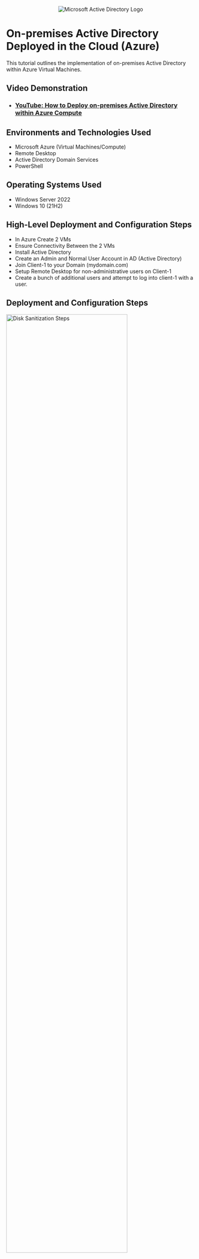 <p align="center">
<img src="https://i.imgur.com/pU5A58S.png" alt="Microsoft Active Directory Logo"/>
</p>

<h1>On-premises Active Directory Deployed in the Cloud (Azure)</h1>
This tutorial outlines the implementation of on-premises Active Directory within Azure Virtual Machines.<br />


<h2>Video Demonstration</h2>

- ### [YouTube: How to Deploy on-premises Active Directory within Azure Compute](https://www.youtube.com)

<h2>Environments and Technologies Used</h2>

- Microsoft Azure (Virtual Machines/Compute)
- Remote Desktop
- Active Directory Domain Services
- PowerShell

<h2>Operating Systems Used </h2>

- Windows Server 2022
- Windows 10 (21H2)

<h2>High-Level Deployment and Configuration Steps</h2>

- In Azure Create 2 VMs
- Ensure Connectivity Between the 2 VMs
- Install Active Directory 
- Create an Admin and Normal User Account in AD (Active Directory)
- Join Client-1 to your Domain (mydomain.com)
- Setup Remote Desktop for non-administrative users on Client-1
- Create a bunch of additional users and attempt to log into client-1 with a user.


<h2>Deployment and Configuration Steps</h2>

<p>
<img src="https://i.imgur.com/zdhQrNs.png" height="80%" width="80%" alt="Disk Sanitization Steps"/>
</p>

<p>
<img src="https://i.imgur.com/dc9GXYK.png" height="80%" width="80%" alt="Disk Sanitization Steps"/>
</p>
<p>
Open Azure, Search VM, Create new VM, then create new Resource Group. Name the resource group AD-Lab (Active Directory). Name the Virtural Machine, "DC-1 (Domain Controller), region should be in the same location as Client-1. For image, use Windows Server 2022, and use 2 vcpu for processing speed and performance. Create a user name and pw for DC-1. Create the second VM using the name client-1. 
</p>
<br />

<p>
<img src="https://i.imgur.com/PrcZCvL.png" height="80%" width="80%" alt="Disk Sanitization Steps"/>
</p>
<p>
Set the Domain Controller NIC Private IP Address to be Static. Do this by going to DC-1/ Networking/ IP Confguration/ Change from Dynamic to Static. This means the IP Address will never change. Make sure both DC-1 and Client-1 are in the same DC-1-vnet/default
</p>
<br />

<p>
<img src="https://i.imgur.com/DtRfuwC.png" height="80%" width="80%" alt="Disk Sanitization Steps"/>
</p>

<p>
<img src="https://i.imgur.com/dLyLmCB.png" height="80%" width="80%" alt="Disk Sanitization Steps"/>
</p>
<p>
Ensure connectivity between the Client VM and Domain Controller. Log into client-1 with Remote Desktop and ping DC-1's Private IP address with ping -t<ip address> perpetual ping). Then log into the Domain Controller and enable ICNMPv4 in on the local windows Firewall. Check back at client-1 to see the ping succeed. Open DC-1 and configure Firewall to allow successful ping. Go to start type, wf.msc, inbound rules, sort by protocol, find ICMP4 and enable. 
</p>
<br />

<p>
<img src="https://i.imgur.com/OodVW11.png" height="80%" width="80%" alt="Disk Sanitization Steps"/>
</p>
<p>
Install Active Directory on DC-1. Go to Add roles and features/ Active Directory Domain Services, once installation is completed, on the top right, click the yellow caution flag and promtion to doamin controller, add a new forest (Name domain) mydomain.com, create password. 
</p>
<br />

<p>
<img src="https://i.imgur.com/DJmEXEB.png" height="80%" width="80%" alt="Disk Sanitization Steps"/>
</p>
<p>
Lorem ipsum dolor sit amet, consectetur adipiscing elit, sed do eiusmod tempor incididunt ut labore et dolore magna aliqua. Ut enim ad minim veniam, quis nostrud exercitation ullamco laboris nisi ut aliquip ex ea commodo consequat. Duis aute irure dolor in reprehenderit in voluptate velit esse cillum dolore eu fugiat nulla pariatur.
</p>
<br />

<p>
<img src="https://i.imgur.com/DJmEXEB.png" height="80%" width="80%" alt="Disk Sanitization Steps"/>
</p>
<p>
Lorem ipsum dolor sit amet, consectetur adipiscing elit, sed do eiusmod tempor incididunt ut labore et dolore magna aliqua. Ut enim ad minim veniam, quis nostrud exercitation ullamco laboris nisi ut aliquip ex ea commodo consequat. Duis aute irure dolor in reprehenderit in voluptate velit esse cillum dolore eu fugiat nulla pariatur.
</p>
<br />

<p>
<img src="https://i.imgur.com/DJmEXEB.png" height="80%" width="80%" alt="Disk Sanitization Steps"/>
</p>
<p>
Lorem ipsum dolor sit amet, consectetur adipiscing elit, sed do eiusmod tempor incididunt ut labore et dolore magna aliqua. Ut enim ad minim veniam, quis nostrud exercitation ullamco laboris nisi ut aliquip ex ea commodo consequat. Duis aute irure dolor in reprehenderit in voluptate velit esse cillum dolore eu fugiat nulla pariatur.
</p>
<br />
